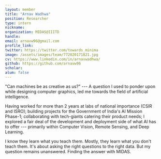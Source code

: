 ```yaml
---
layout: member
title: "Arnav Wadhwa"
position: Researcher
type: intern
nickname: 
organization: MIDAS@IIITD
handle: 
email: arnavw96@gmail.com
profile_link: 
twitter: https://twitter.com/towards_minima
image: /assets/images/team/772020171821.jpg
cv: https://www.linkedin.com/in/arnavwadhwa/
github: https://github.com/arnavw96
scholar: 
alum: false
---
```


"Can machines be as creative as us?" 
--- A question I used to ponder upon while designing computer graphics, led me towards the field of artificial intelligence.

Having worked for more than 2 years at labs of national importance (CSIR and ISRO); building projects for the Government of India's AI Mission Phase-1; collaborating with tech-giants catering their product needs; I explored a fair deal of the development and deployment side of what AI has to offer --- primarily within Computer Vision, Remote Sensing, and Deep Learning.

I know they learn what you teach them. Mostly, they learn what you don't teach them. It's about asking the right questions to the right data.
But my question remains unanswered.
Finding the answer with MIDAS.